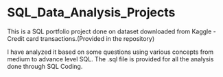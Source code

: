 # SQL_Data_Analysis_Projects

This is a SQL portfolio project done on dataset downloaded from Kaggle - Credit card transactions.(Provided in the repository)

I have analyzed it based on some questions using various concepts from medium to advance level SQL. 
The .sql file is provided for all the analysis done through SQL Coding.
